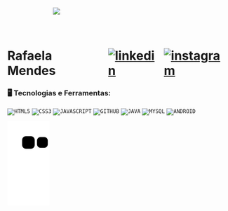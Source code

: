 <link rel="stylesheet" href="https://cdn.jsdelivr.net/gh/devicons/devicon@v2.15.1/devicon.min.css">         
          
<img align="right" width="400px" style="margin-top:-20px" src="https://user-images.githubusercontent.com/81865736/213192002-d2d4f6e2-406d-4a63-b215-cafdd154c5c6.png">

</br>
</br>

<div dsplay="inline-block">
 
 <h1 align="left" style="display: flex; align-items: center;">
  Rafaela Mendes
          
  <a href="#">
    <img width="35px" src="https://cdn.jsdelivr.net/gh/devicons/devicon/icons/linkedin/linkedin-original.svg" alt="linkedin" style="vertical-align: top; margin-left: 20px;">
  </a>
  <a href="#">
    <img width="80px" src="https://cdn.jsdelivr.net/gh/devicons/devicon/icons/behance/behance-original-wordmark.svg" alt="instagram" style="vertical-align: top; margin-left: 10px;">
  </a>
 </h1>
 
 ### 🖥️ Tecnologias e Ferramentas: 
<code><img width="40px" src="https://cdn.jsdelivr.net/gh/devicons/devicon/icons/html5/html5-original-wordmark.svg" title = "HTML5"/></code>
<code><img width="40px" src="https://cdn.jsdelivr.net/gh/devicons/devicon/icons/css3/css3-original-wordmark.svg" title = "CSS3"/></code>
<code><img width="40px" src="https://cdn.jsdelivr.net/gh/devicons/devicon/icons/javascript/javascript-original.svg" title = "JAVASCRIPT"/></code>
<code><img width="40px" src="https://cdn.jsdelivr.net/gh/devicons/devicon/icons/github/github-original.svg" title = "GITHUB"/></code>
<code><img width="40px" src="https://cdn.jsdelivr.net/gh/devicons/devicon/icons/java/java-original.svg" title = "JAVA"/></code>
<code><img width="40px" src="https://cdn.jsdelivr.net/gh/devicons/devicon/icons/mysql/mysql-original.svg" title = "MYSQL"/></code>
<code><img width="40px" src="https://cdn.jsdelivr.net/gh/devicons/devicon/icons/android/android-original.svg" title = "ANDROID"/></code>
 
</div>



<div>

![Snake animation](https://github.com/Rafa-MMf/Rafa-MMf/blob/output/github-contribution-grid-snake.svg)

</div>
                
